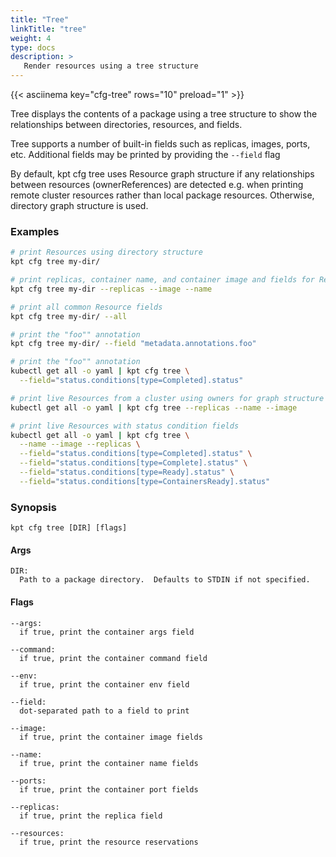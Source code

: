 ```yaml
---
title: "Tree"
linkTitle: "tree"
weight: 4
type: docs
description: >
   Render resources using a tree structure
---
```

<!--mdtogo:Short
    Render resources using a tree structure
-->

{{< asciinema key="cfg-tree" rows="10" preload="1" >}}

Tree displays the contents of a package using a tree structure to show
the relationships between directories, resources, and fields.

Tree supports a number of built-in fields such as replicas, images, ports,
etc.  Additional fields may be printed by providing the `--field` flag

By default, kpt cfg tree uses Resource graph structure if any relationships
between resources (ownerReferences) are detected e.g. when printing
remote cluster resources rather than local package resources.
Otherwise, directory graph structure is used.

### Examples
<!--mdtogo:Examples-->
```sh
# print Resources using directory structure
kpt cfg tree my-dir/
```

```sh
# print replicas, container name, and container image and fields for Resources
kpt cfg tree my-dir --replicas --image --name
```

```sh
# print all common Resource fields
kpt cfg tree my-dir/ --all
```

```sh
# print the "foo"" annotation
kpt cfg tree my-dir/ --field "metadata.annotations.foo"
```

```sh
# print the "foo"" annotation
kubectl get all -o yaml | kpt cfg tree \
  --field="status.conditions[type=Completed].status"
```

```sh
# print live Resources from a cluster using owners for graph structure
kubectl get all -o yaml | kpt cfg tree --replicas --name --image
```

```sh
# print live Resources with status condition fields
kubectl get all -o yaml | kpt cfg tree \
  --name --image --replicas \
  --field="status.conditions[type=Completed].status" \
  --field="status.conditions[type=Complete].status" \
  --field="status.conditions[type=Ready].status" \
  --field="status.conditions[type=ContainersReady].status"
```
<!--mdtogo-->

### Synopsis
<!--mdtogo:Long-->
```
kpt cfg tree [DIR] [flags]
```

#### Args
```
DIR:
  Path to a package directory.  Defaults to STDIN if not specified.
```

#### Flags
```
--args:
  if true, print the container args field

--command:
  if true, print the container command field

--env:
  if true, print the container env field

--field:
  dot-separated path to a field to print

--image:
  if true, print the container image fields

--name:
  if true, print the container name fields

--ports:
  if true, print the container port fields

--replicas:
  if true, print the replica field

--resources:
  if true, print the resource reservations
```
<!--mdtogo-->
